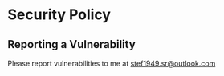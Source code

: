 # Security Policy

## Reporting a Vulnerability

Please report vulnerabilities to me at stef1949.sr@outlook.com
